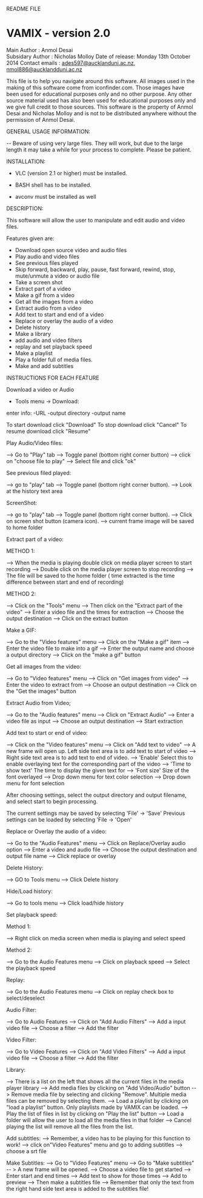 README FILE

VAMIX - version 2.0 
====================

Main Author : Anmol Desai  
Subsidary Author : Nicholas Molloy
Date of release: Monday 13th October 2014
Contact emails : ades597@aucklanduni.ac.nz, nmol886@aucklandduni.ac.nz


This file is to help you navigate around this software. All images used in the making of this software come from iconfinder.com. Those images have 
been used for educational purposes only and no other purpose. Any other source material used has also been used for educational purposes only and we give full credit to those sources. This software is the property of Anmol Desai and Nicholas Molloy and is not to be distributed anywhere without the permission of Anmol Desai.


GENERAL USAGE INFORMATION:

-- Beware of using very large files. They will work, but due to the large length it may take a while for your process to complete. Please be patient.


INSTALLATION:

- VLC (version 2.1 or higher) must be installed.

- BASH shell has to be installed.

- avconv must be installed as well


DESCRIPTION:

This software will allow the user to manipulate and edit audio and video files. 

Features given are:

 - Download open source video and audio files
 - Play audio and video files
 - See previous files played
 - Skip forward, backward, play, pause, fast forward, rewind, stop, mute/unmute a video or audio file
 - Take a screen shot
 - Extract part of a video
 - Make a gif from a video
 - Get all the images from a video
 - Extract audio from a video
 - Add text to start and end of a video
 - Replace or overlay the audio of a video
 - Delete history
 - Make a library
 - add audio and video filters
 - replay and set playback speed
 - Make a playlist
 - Play a folder full of media files.
 - Make and add subtitles


INSTRUCTIONS FOR EACH FEATURE


Download a video or Audio

- Tools menu -> Download:
	
enter info:
-URL
-output directory
-output name

To start download click "Download"
To stop download click "Cancel"
To resume download click "Resume"
	

Play Audio/Video files:

 --> Go to "Play" tab 
 --> Toggle panel (bottom right corner button) 
 --> click on "choose file to play"
 --> Select file and click "ok"

	
See previous filed played:

--> go to "play" tab
--> Toggle panel (bottom right corner button).
--> Look at the history text area


ScreenShot:

--> go to "play" tab
--> Toggle panel (bottom right corner button).
--> Click on screen shot button (camera icon).
--> current frame image will be saved to home folder


Extract part of a video:

METHOD 1:

--> When the media is playing double click on media player screen to start recording
--> Double click on the media player screen to stop recording
--> The file will be saved to the home folder ( time extracted is the time difference between start and end of recording)

METHOD 2:

--> Click on the "Tools" menu
--> Then click on the "Extract part of the video"
--> Enter a video file and the times for extraction
--> Choose the output destination
--> Click on the extract button 


Make a GIF:

--> Go to the "Video features" menu
--> Click on the "Make a gif" item
--> Enter the video file to make into a gif
--> Enter the output name and choose a output directory
--> Click on the "make a gif" button


Get all images from the video:
	
--> Go to "Video features" menu
--> Click on "Get images from video"
--> Enter the video to extract from
--> Choose an output destination
--> Click on the "Get the images" button


Extract Audio from Video;

--> Go to the "Audio features" menu
--> Click on "Extract Audio"
--> Enter a video file as input
--> Choose an output destination
--> Start extraction


Add text to start or end of video:

--> Click on the "Video features" menu
--> Click on "Add text to video"
--> A new frame will open up. Left side text area is to add text to start of video
--> Right side text area is to add text to end of video.
--> 'Enable' Select this to enable overlaying text for the corresponding part of the video
--> 'Time to show text' The time to display the given text for
--> 'Font size' Size of the font overlayed
--> Drop down menu for text color selection
--> Drop down menu for font selection

After choosing settings, select the output directory and output filename, and select start to begin processing.

The current settings may be saved by selecting 'File' -> 'Save'
Previous settings can be loaded by selecting 'File -> 'Open'
	

Replace or Overlay the audio of a video:

--> Go to the "Audio Features" menu
--> Click on Replace/Overlay audio option
--> Enter a video and audio file
--> Choose the output destination and output file name
--> Click replace or overlay


Delete History:
	
--> GO to Tools menu
--> Click Delete history

Hide/Load history:

--> Go to tools menu
--> Click load/hide history

Set playback speed:

Method 1:

--> Right click on media screen when media is playing and select speed

Method 2:

--> Go to the Audio Features menu
--> Click on playback speed
--> Select the playback speed

Replay:

--> Go to the Audio Features menu
--> Click on replay check box to select/deselect

Audio Filter:

--> Go to Audio Features
--> Click on "Add Audio Filters"
--> Add a input video file
--> Choose a filter
--> Add the filter

Video Filter:

--> Go to Video Features
--> Click on "Add Video Filters"
--> Add a input video file
--> Choose a filter
--> Add the filter


Library:

--> There is a list on the left that shows all the current files in the media player library
--> Add media files by clicking on "Add Video/Audio" button
--> Remove media file by selecting and clicking "Remove". Multiple media files can be removed by selecting them.
--> Load a playlist by clicking on "load a playlist" button. Only playlists made by VAMIX can be loaded.
--> Play the list of files in list by clicking on "Play the list" button
--> Load a folder will allow the user to load all the media files in that folder
--> Cancel playing the list will remove all the files from the list.

Add subtitles:
--> Remember, a video has to be playing for this function to work! 
--> click on"Video Features" menu and go to adding subtitles
--> choose a srt file

Make Subtitles:
--> Go to "Video Features" menu
--> Go to "Make subtitles" -- > A new frame will be opened.
--> Choose a video file to get started
--> Enter start and end times
--> Add text to show for those times
--> Add to preview
--> Then make a subtitles file
--> Remember that only the text from the right hand side text area is added to the subtitles file!

